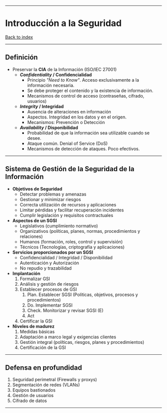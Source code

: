 
---
# Introducción a la Seguridad

[Back to index](../README.md)

---

## Definición
- Preservar la **CIA** de la Información (ISO/IEC 27001)
	- ***Confidentiality* / Confidencialidad**
		- Principio *"Need to Know"*. Acceso exclusivamente a la información necesaria.
		- Se debe proteger el contenido y la existencia de información.
		- Mecanismos de control de acceso (contraseñas, cifrado, usuarios)
	- ***Integrity* / Integridad**
		- Ausencia de alteraciones en información
		- Aspectos. Integridad en los datos y en el origen.
		- Mecanismos: Prevención o Detección
	- ***Availability* / Disponibilidad**
		- Probabilidad de que la información sea utilizable cuando se desee.
		- Ataque común. Denial of Service (DoS)
		- Mecanismos de detección de ataques. Poco efectivos.
---
## Sistema de Gestión de la Seguridad de la Información
- **Objetivos de Seguridad**
	- Detectar problemas y amenazas
	- Gestionar y minimizar riesgos
	- Correcta utilización de recursos y aplicaciones
	- Limitar pérdidas y facilitar recuperación incidentes
	- Cumplir legislación y requisitos contractuales
- **Aspectos de un SGSI**
	- Legislativos (cumplimiento normativo)
	- Organizativos (políticas, planes, normas, procedimientos y relaciones)
	- Humanos (formación, roles, control y supervisión)
	- Técnicos (Tecnologías, criptografía y aplicaciones)
- **Servicios proporcionados por un SGSI**
	- Confidencialidad / Integridad / Disponibilidad
	- Autenticación y Autorización
	- No repudio y trazabilidad
- **Implantación**
	1. Formalizar GSI
	2. Análisis y gestión de riesgos
	3. Establecer procesos de GSI
		1. Plan. Establecer SGSI (Políticas, objetivos, procesos y procedimientos)
		2. Do. Implementar SGSI
		3. Check. Monitorizar y revisar SGSI (E)
		4. Act
	4. Certificar la GSI
- **Niveles de madurez**
	1. Medidas básicas
	2. Adaptación a marco legal y exigencias clientes
	3. Gestión integral (políticas, riesgos, planes y procedimientos)
	4. Certificación de la GSI
---
## Defensa en profundidad
1. Seguridad perimetral (Firewalls y proxys)
2. Segmentación de redes (VLANs)
3. Equipos bastionados
4. Gestión de usuarios
5. Cifrado de datos
---
